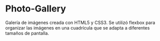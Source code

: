 # Photo-Gallery
Galería de imágenes creada con HTML5 y CSS3. Se utilizó flexbox para organizar las imágenes en una cuadrícula que se adapta a diferentes tamaños de pantalla.

